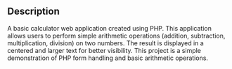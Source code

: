 ## Description
A basic calculator web application created using PHP. This application allows users to perform simple arithmetic operations (addition, subtraction, multiplication, division) on two numbers. The result is displayed in a centered and larger text for better visibility. This project is a simple demonstration of PHP form handling and basic arithmetic operations.
